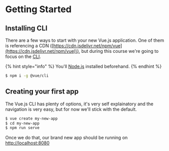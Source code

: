 # Getting Started

## Installing CLI

There are a few ways to start with your new Vue.js application. One of them is referencing a CDN \([https://cdn.jsdelivr.net/npm/vue](https://cdn.jsdelivr.net/npm/vue)\), but during this course we're going to focus on the [CLI](https://cli.vuejs.org).

{% hint style="info" %}
You'll [Node.js](https://nodejs.org/en/) installed beforehand.
{% endhint %}

```bash
$ npm i -g @vue/cli
```

## Creating your first app

The Vue.js CLI has plenty of options, it's very self explainatory and the navigation is very easy, but for now we'll stick with the default.

```bash
$ vue create my-new-app
$ cd my-new-app
$ npm run serve
```

Once we do that, our brand new app should be running on [http://localhost:8080](http://localhost:8080)

